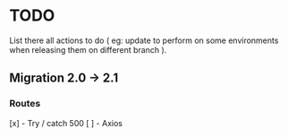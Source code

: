 # TODO

List there all actions to do ( eg: update to perform on some environments when releasing them on different branch ).

## Migration 2.0 -> 2.1

### Routes

[x] - Try / catch 500
[ ] - Axios
